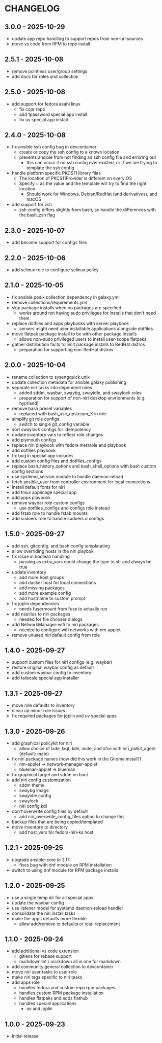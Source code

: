 # CHANGELOG

## 3.0.0 - 2025-10-29

- update app repo handling to support repos from non-url sources
- move vs code from RPM to repo install

## 2.5.1 - 2025-10-08

- remove pointless user/group settings
- add docs for roles and collection

## 2.5.0 - 2025-10-08

- add support for fedora asahi linux
  - fix copr repo
  - add 1password special app install
  - fix uv special app install

## 2.4.0 - 2025-10-08

- fix ansible ssh config bug in devcontainer
  - create or copy the ssh config to a known location
  - prevents ansible from not finding an ssh config file and erroring out
    - this can occur if no ssh config ever existed, or if we are trying to template the ssh config
- handle platform specific PKCS11 library files
  - The location of PKCS11Provider is different on every OS
  - Specify ~ as the value and the template will try to find the right location
    - Should work for Windows, Debian/RedHat (and derivatives), and macOS
- add support for zsh
  - zsh config differs slightly from bash, so handle the differences with the bash_zsh flag

## 2.3.0 - 2025-10-07

- add become support for configs files

## 2.2.0 - 2025-10-06

- add selinux role to configure selinux policy

## 2.1.0 - 2025-10-05

- fix ansible.posix collection dependency in galaxy.yml
- remove collections/requirements.yml
- skip package installs when no packages are specified
  - works around not having sudo privileges for installs that don't need them
- replace dotfiles and apps playbooks with server playbook
  - servers might need user installable applications alongside dotfiles
- move flatpak package install to be with other package installs
  - allows non-sudo privileged users to install user-scope flatpaks
- gather distribution facts to limit package installs to RedHat distros
  - preparation for supporting non-RedHat distros

## 2.0.0 - 2025-10-04

- rename collection to sysengquick.unix
- update collection metadata for ansible galaxy publishing
- separate niri tasks into dependent roles
  - added sddm, waybar, swaybg, swayidle, and swaylock roles
  - preparation for support of non-niri desktop envrionments (e.g. hyprland)
- remove bash preset variables
  - replaced with bash_use_upstream_X in role
- simplify git role configs
  - switch to single git_config variable
- sort swaylock configs for idempotency
- update inventory vars to reflect role changes
- add plymouth configs
- replace niri playbook with fedora metarole and playbook
- add dotfiles playbook
- fix bug in special app includes
- add custom config files and dotfiles_configs
- replace bash_history_options and bash_shell_options with bash custom config sections
- use systemd_service module to handle daemon-reload
- fetch ansible_user from controller environment for local connections
- install default fonts for niri
- add tmux appimage special app
- add apps playbook
- remove waybar role custom configs
  - use dotfiles_configs and configs role instead
- add fstab role to handle fstab mounts
- add sudoers role to handle sudoers.d configs

## 1.5.0 - 2025-09-27

- add ssh, gitconfig, and bash config templatating
- allow overriding hosts in the niri playbok
- fix issue in boolean handling
  - passing as extra_vars could change the type to str and always be true
- update inventory
  - add more host groups
  - add docker host for local connections
  - add missing packages
  - add more example config
  - add hostname to custom prompt
- fix joplin dependencies
  - needs fusermount from fuse to actually run
- add nautilus to niri packages
  - needed for file chooser dialogs
- add NetworkManager-wifi to niri packages
  - needed to configure wifi networks with nm-applet
- remove unused niri default config from role

## 1.4.0 - 2025-09-27

- support custom files for niri configs (e.g. waybar)
- restore original waybar config as default
- add custom waybar config to inventory
- add tailscale special app installer

## 1.3.1 - 2025-09-27

- move role defaults to inventory
- clean up minor role issues
- fix required packages for joplin and uv special apps

## 1.3.0 - 2025-09-26

- add graphical policykit for niri
  - allow choice of lxde, lxqt, kde, mate, and xfce with niri_polkit_agent (default: mate)
- fix niri package names (how did this work in the Gnome install?)
  - nm-applet -> network-manager-applet
  - blueman-applet -> blueman
- fix graphical.target and sddm on boot
- add niri config customization
  - sddm theme
  - swaybg image
  - swayidle config
  - swaylock
  - niri config.kdl
- don't overwrite config files by default
  - add niri_overwrite_config_files option to change this
- backup files that are being copied/templated
- move inventory to directory
  - add host_vars for fedora-niri-ks host

## 1.2.1 - 2025-09-25

- upgrade ansible-core to 2.17
  - fixes bug with dnf module on RPM installation
- switch to using dnf module for RPM package installs

## 1.2.0 - 2025-09-25

- use a single temp dir for all special apps
- update the waybar config
- use listener model for systemd daemon-reload handler
- consolidate the niri install tasks
- make the apps defaults more flexible
  - allow add/remove to defaults or total replacement

## 1.1.0 - 2025-09-24

- add additional vs code extension
  - gitlens for rebase support
  - markdownlint / markdown all in one for markdown
- add community.general collection to devcontainer
- move niri user tasks to user role
- make niri tags specific to niri tasks
- add apps role
  - handles fedora and custom repo rpm packages
  - handles custom RPM package installation
  - handles flatpaks and adds flathub
  - handles special applications
    - uv and joplin

## 1.0.0 - 2025-09-23

- initial release
